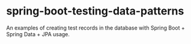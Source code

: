 # spring-boot-testing-data-patterns
An examples of creating test records in the database with Spring Boot + Spring Data + JPA usage.
